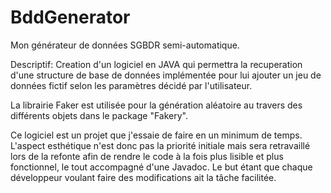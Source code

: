 # BddGenerator
Mon générateur de données SGBDR semi-automatique.

Descriptif:
   Creation d'un logiciel en JAVA qui permettra la recuperation d'une 
structure de base de données implémentée pour lui ajouter un jeu de
données fictif selon les paramètres décidé par l'utilisateur.

   La librairie Faker est utilisée pour la génération aléatoire au 
travers des différents objets dans le package "Fakery".

   Ce logiciel est un projet que j'essaie de faire en un minimum de temps.
L'aspect esthétique n'est donc pas la priorité initiale mais sera retravaillé lors de 
la refonte afin de rendre le code à la fois plus lisible et plus fonctionnel, 
le tout accompagné d'une Javadoc.
Le but étant que chaque développeur voulant faire des modifications ait la tâche facilitée.


